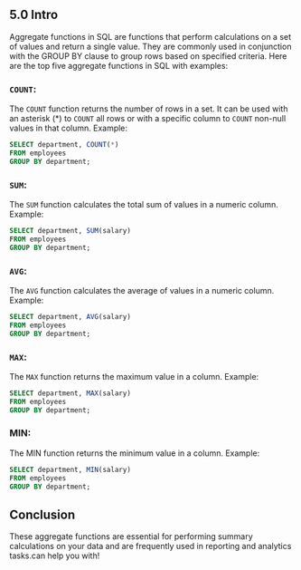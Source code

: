 ## 5.0 Intro

Aggregate functions in SQL are functions that perform calculations on a set of values and return a single value. They are commonly used in conjunction with the GROUP BY clause to group rows based on specified criteria. Here are the top five aggregate functions in SQL with examples:

### `COUNT`:

The `COUNT` function returns the number of rows in a set. It can be used with an asterisk (\*) to `COUNT` all rows or with a specific column to `COUNT` non-null values in that column.
Example:

```sql
SELECT department, COUNT(*)
FROM employees
GROUP BY department;
```

### `SUM`:

The `SUM` function calculates the total sum of values in a numeric column.
Example:

```sql
SELECT department, SUM(salary)
FROM employees
GROUP BY department;
```

### `AVG`:

The `AVG` function calculates the average of values in a numeric column.
Example:

```sql
SELECT department, AVG(salary)
FROM employees
GROUP BY department;
```

### `MAX`:

The `MAX` function returns the maximum value in a column.
Example:

```sql
SELECT department, MAX(salary)
FROM employees
GROUP BY department;
```

### MIN:

The MIN function returns the minimum value in a column.
Example:

```sql
SELECT department, MIN(salary)
FROM employees
GROUP BY department;
```

## Conclusion

These aggregate functions are essential for performing summary calculations on your data and are frequently used in reporting and analytics tasks.can help you with!
